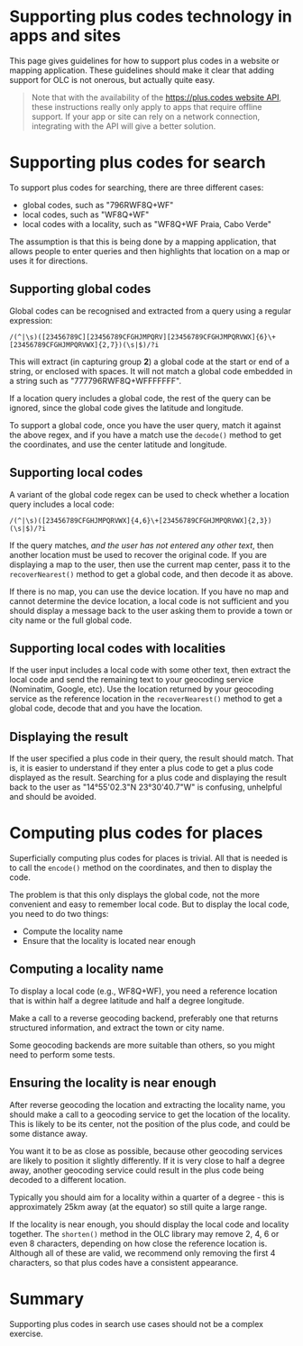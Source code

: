 # Supporting plus codes technology in apps and sites

This page gives guidelines for how to support plus codes in a website or mapping application.
These guidelines should make it clear that adding support for OLC is not onerous, but actually quite easy.

> Note that with the availability of the [https://plus.codes website API](plus.codes_Website_API.md), these instructions really only apply to apps that require offline support.
If your app or site can rely on a network connection, integrating with the API will give a better solution.

# Supporting plus codes for search

To support plus codes for searching, there are three different cases:
* global codes, such as "796RWF8Q+WF"
* local codes, such as "WF8Q+WF"
* local codes with a locality, such as "WF8Q+WF Praia, Cabo Verde"

The assumption is that this is being done by a mapping application, that allows people to enter queries and then highlights that location on a map or uses it for directions.

## Supporting global codes

Global codes can be recognised and extracted from a query using a regular expression:

```
/(^|\s)([23456789C][23456789CFGHJMPQRV][23456789CFGHJMPQRVWX]{6}\+[23456789CFGHJMPQRVWX]{2,7})(\s|$)/?i
```

This will extract (in capturing group **2**) a global code at the start or end of a string, or enclosed with spaces.
It will not match a global code embedded in a string such as "777796RWF8Q+WFFFFFFF".

If a location query includes a global code, the rest of the query can be ignored, since the global code gives the latitude and longitude.

To support a global code, once you have the user query, match it against the above regex, and if you have a match use the `decode()` method to get the coordinates, and use the center latitude and longitude.

## Supporting local codes

A variant of the global code regex can be used to check whether a location query includes a local code:

```
/(^|\s)([23456789CFGHJMPQRVWX]{4,6}\+[23456789CFGHJMPQRVWX]{2,3})(\s|$)/?i
```

If the query matches, *and the user has not entered any other text*, then another location must be used to recover the original code.
If you are displaying a map to the user, then use the current map center, pass it to the `recoverNearest()` method to get a global code, and then decode it as above.

If there is no map, you can use the device location.
If you have no map and cannot determine the device location, a local code is not sufficient and you should display a message back to the user asking them to provide a town or city name or the full global code.

## Supporting local codes with localities

If the user input includes a local code with some other text, then extract the local code and send the remaining text to your geocoding service (Nominatim, Google, etc).
Use the location returned by your geocoding service as the reference location in the `recoverNearest()` method to get a global code, decode that and you have the location.

## Displaying the result

If the user specified a plus code in their query, the result should match.
That is, it is easier to understand if they enter a plus code to get a plus code displayed as the result.
Searching for a plus code and displaying the result back to the user as "14°55'02.3"N 23°30'40.7"W" is confusing, unhelpful and should be avoided.

# Computing plus codes for places

Superficially computing plus codes for places is trivial.
All that is needed is to call the `encode()` method on the coordinates, and then to display the code.

The problem is that this only displays the global code, not the more convenient and easy to remember local code.
But to display the local code, you need to do two things:

* Compute the locality name
* Ensure that the locality is located near enough

## Computing a locality name

To display a local code (e.g., WF8Q+WF), you need a reference location that is within half a degree latitude and half a degree longitude.

Make a call to a reverse geocoding backend, preferably one that returns structured information, and extract the town or city name.

Some geocoding backends are more suitable than others, so you might need to perform some tests.

## Ensuring the locality is near enough

After reverse geocoding the location and extracting the locality name, you should make a call to a geocoding service to get the location of the locality.
This is likely to be its center, not the position of the plus code, and could be some distance away.

You want it to be as close as possible, because other geocoding services are likely to position it slightly differently.
If it is very close to half a degree away, another geocoding service could result in the plus code being decoded to a different location.

Typically you should aim for a locality within a quarter of a degree - this is approximately 25km away (at the equator) so still quite a large range.

If the locality is near enough, you should display the local code and locality together.
The `shorten()` method in the OLC library may remove 2, 4, 6 or even 8 characters, depending on how close the reference location is.
Although all of these are valid, we recommend only removing the first 4 characters, so that plus codes have a consistent appearance.

# Summary

Supporting plus codes in search use cases should not be a complex exercise.